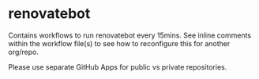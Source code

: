 # renovatebot


Contains workflows to run renovatebot every 15mins. See inline comments within the workflow file(s) to see how to reconfigure this for another org/repo.


Please use separate GitHub Apps for public vs private repositories.
